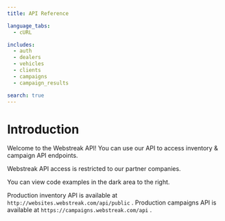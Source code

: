 ```yaml
---
title: API Reference

language_tabs:
  - cURL

includes:
  - auth
  - dealers
  - vehicles
  - clients
  - campaigns
  - campaign_results

search: true
---
```


# Introduction

Welcome to the Webstreak API! You can use our API to access inventory & campaign API endpoints.

<aside class="notice">
Webstreak API access is restricted to our partner companies.
</aside>

You can view code examples in the dark area to the right.

Production inventory API is available at `http://websites.webstreak.com/api/public` .
Production campaigns API is available at `https://campaigns.webstreak.com/api` .
